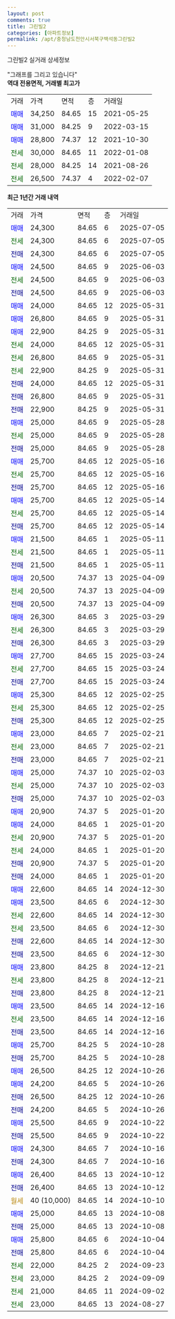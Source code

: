 ```yaml
---
layout: post
comments: true
title: 그린빌2
categories: [아파트정보]
permalink: /apt/충청남도천안시서북구백석동그린빌2
---
```


그린빌2 실거래 상세정보

<script type="text/javascript">
  google.charts.load('current', {'packages':['line', 'corechart']});
  google.charts.setOnLoadCallback(drawChart);

  function drawChart() {
    var data = new google.visualization.DataTable();
    data.addColumn('date', '거래일');
    data.addColumn('number', "매매");
    data.addColumn('number', "전세");
    data.addColumn('number', "전매");

    data.addRows([[new Date(Date.parse("2025-07-05")), 24300, null, null], [new Date(Date.parse("2025-07-05")), null, 24300, null], [new Date(Date.parse("2025-07-05")), null, null, 24300], [new Date(Date.parse("2025-06-03")), 24500, null, null], [new Date(Date.parse("2025-06-03")), null, 24500, null], [new Date(Date.parse("2025-06-03")), null, null, 24500], [new Date(Date.parse("2025-05-31")), 24000, null, null], [new Date(Date.parse("2025-05-31")), 26800, null, null], [new Date(Date.parse("2025-05-31")), 22900, null, null], [new Date(Date.parse("2025-05-31")), null, 24000, null], [new Date(Date.parse("2025-05-31")), null, 26800, null], [new Date(Date.parse("2025-05-31")), null, 22900, null], [new Date(Date.parse("2025-05-31")), null, null, 24000], [new Date(Date.parse("2025-05-31")), null, null, 26800], [new Date(Date.parse("2025-05-31")), null, null, 22900], [new Date(Date.parse("2025-05-28")), 25000, null, null], [new Date(Date.parse("2025-05-28")), null, 25000, null], [new Date(Date.parse("2025-05-28")), null, null, 25000], [new Date(Date.parse("2025-05-16")), 25700, null, null], [new Date(Date.parse("2025-05-16")), null, 25700, null], [new Date(Date.parse("2025-05-16")), null, null, 25700], [new Date(Date.parse("2025-05-14")), 25700, null, null], [new Date(Date.parse("2025-05-14")), null, 25700, null], [new Date(Date.parse("2025-05-14")), null, null, 25700], [new Date(Date.parse("2025-05-11")), 21500, null, null], [new Date(Date.parse("2025-05-11")), null, 21500, null], [new Date(Date.parse("2025-05-11")), null, null, 21500], [new Date(Date.parse("2025-04-09")), 20500, null, null], [new Date(Date.parse("2025-04-09")), null, 20500, null], [new Date(Date.parse("2025-04-09")), null, null, 20500], [new Date(Date.parse("2025-03-29")), 26300, null, null], [new Date(Date.parse("2025-03-29")), null, 26300, null], [new Date(Date.parse("2025-03-29")), null, null, 26300], [new Date(Date.parse("2025-03-24")), 27700, null, null], [new Date(Date.parse("2025-03-24")), null, 27700, null], [new Date(Date.parse("2025-03-24")), null, null, 27700], [new Date(Date.parse("2025-02-25")), 25300, null, null], [new Date(Date.parse("2025-02-25")), null, 25300, null], [new Date(Date.parse("2025-02-25")), null, null, 25300], [new Date(Date.parse("2025-02-21")), 23000, null, null], [new Date(Date.parse("2025-02-21")), null, 23000, null], [new Date(Date.parse("2025-02-21")), null, null, 23000], [new Date(Date.parse("2025-02-03")), 25000, null, null], [new Date(Date.parse("2025-02-03")), null, 25000, null], [new Date(Date.parse("2025-02-03")), null, null, 25000], [new Date(Date.parse("2025-01-20")), 20900, null, null], [new Date(Date.parse("2025-01-20")), 24000, null, null], [new Date(Date.parse("2025-01-20")), null, 20900, null], [new Date(Date.parse("2025-01-20")), null, 24000, null], [new Date(Date.parse("2025-01-20")), null, null, 20900], [new Date(Date.parse("2025-01-20")), null, null, 24000], [new Date(Date.parse("2024-12-30")), 22600, null, null], [new Date(Date.parse("2024-12-30")), 23500, null, null], [new Date(Date.parse("2024-12-30")), null, 22600, null], [new Date(Date.parse("2024-12-30")), null, 23500, null], [new Date(Date.parse("2024-12-30")), null, null, 22600], [new Date(Date.parse("2024-12-30")), null, null, 23500], [new Date(Date.parse("2024-12-21")), 23800, null, null], [new Date(Date.parse("2024-12-21")), null, 23800, null], [new Date(Date.parse("2024-12-21")), null, null, 23800], [new Date(Date.parse("2024-12-16")), 23500, null, null], [new Date(Date.parse("2024-12-16")), null, 23500, null], [new Date(Date.parse("2024-12-16")), null, null, 23500], [new Date(Date.parse("2024-10-28")), 25700, null, null], [new Date(Date.parse("2024-10-28")), null, null, 25700], [new Date(Date.parse("2024-10-26")), 26500, null, null], [new Date(Date.parse("2024-10-26")), 24200, null, null], [new Date(Date.parse("2024-10-26")), null, null, 26500], [new Date(Date.parse("2024-10-26")), null, null, 24200], [new Date(Date.parse("2024-10-22")), 25500, null, null], [new Date(Date.parse("2024-10-22")), null, null, 25500], [new Date(Date.parse("2024-10-16")), 24300, null, null], [new Date(Date.parse("2024-10-16")), null, null, 24300], [new Date(Date.parse("2024-10-12")), 26400, null, null], [new Date(Date.parse("2024-10-12")), null, null, 26400], [new Date(Date.parse("2024-10-10")), null, null, null], [new Date(Date.parse("2024-10-08")), 25000, null, null], [new Date(Date.parse("2024-10-08")), null, null, 25000], [new Date(Date.parse("2024-10-04")), 25800, null, null], [new Date(Date.parse("2024-10-04")), null, null, 25800], [new Date(Date.parse("2024-09-23")), null, 22000, null], [new Date(Date.parse("2024-09-09")), null, 23000, null], [new Date(Date.parse("2024-09-02")), null, 21000, null], [new Date(Date.parse("2024-08-27")), null, 23000, null]]);

    var options = {
      hAxis: {
        format: 'yyyy/MM/dd'
      },    
      lineWidth: 0,
      pointsVisible: true,    
      title: '최근 1년간 유형별 실거래가 분포',
      legend: { position: 'bottom' }
    };

    var formatter = new google.visualization.NumberFormat({pattern:'###,###'} );
    formatter.format(data, 1);
    formatter.format(data, 2);
    
    setTimeout(function() {
        var chart = new google.visualization.LineChart(document.getElementById('columnchart_material'));
        chart.draw(data, (options));
        document.getElementById('loading').style.display = 'none';
    }, 200);
  }
</script>


<div id="loading" style="z-index:20; display: block; margin-left: 0px">"그래프를 그리고 있습니다"</div>
<div id="columnchart_material" style="width: 95%; margin-left: 0px; display: block"></div>
<!-- contents start -->
<b>역대 전용면적, 거래별 최고가</b>
<table class="sortable">
    <tr>
      <td>거래</td>
      <td>가격</td>
      <td>면적</td>
      <td>층</td>
      <td>거래일</td>
    </tr>
        <tr>
          <td><a style="color: blue">매매</a></td>
          <td>34,250</td>
          <td>84.65</td>
          <td>15</td>
          <td>2021-05-25</td>
        </tr>            <tr>
          <td><a style="color: blue">매매</a></td>
          <td>31,000</td>
          <td>84.25</td>
          <td>9</td>
          <td>2022-03-15</td>
        </tr>            <tr>
          <td><a style="color: blue">매매</a></td>
          <td>28,800</td>
          <td>74.37</td>
          <td>12</td>
          <td>2021-10-30</td>
        </tr>        
        <tr>
              <td><a style="color: darkgreen">전세</a></td>
              <td>30,000</td>
              <td>84.65</td>
              <td>11</td>
              <td>2022-01-08</td>
            </tr>            <tr>
              <td><a style="color: darkgreen">전세</a></td>
              <td>28,000</td>
              <td>84.25</td>
              <td>14</td>
              <td>2021-08-26</td>
            </tr>            <tr>
              <td><a style="color: darkgreen">전세</a></td>
              <td>26,500</td>
              <td>74.37</td>
              <td>4</td>
              <td>2022-02-07</td>
            </tr>        
    
</table>

<b>최근 1년간 거래 내역</b>

<table class="sortable">
    <tr>
      <td>거래</td>
      <td>가격</td>
      <td>면적</td>
      <td>층</td>
      <td>거래일</td>
    </tr>
    <tr>
      <td><a style="color: blue">매매</a></td>
      <td>24,300</td>
      <td>84.65</td>
      <td>6</td>
      <td>2025-07-05</td>
    </tr>          <tr>
      <td><a style="color: darkgreen">전세</a></td>
      <td>24,300</td>
      <td>84.65</td>
      <td>6</td>
      <td>2025-07-05</td>
    </tr>          <tr>
      <td><a style="color: darkblue">전매</a></td>
      <td>24,300</td>
      <td>84.65</td>
      <td>6</td>
      <td>2025-07-05</td>
    </tr>          <tr>
      <td><a style="color: blue">매매</a></td>
      <td>24,500</td>
      <td>84.65</td>
      <td>9</td>
      <td>2025-06-03</td>
    </tr>          <tr>
      <td><a style="color: darkgreen">전세</a></td>
      <td>24,500</td>
      <td>84.65</td>
      <td>9</td>
      <td>2025-06-03</td>
    </tr>          <tr>
      <td><a style="color: darkblue">전매</a></td>
      <td>24,500</td>
      <td>84.65</td>
      <td>9</td>
      <td>2025-06-03</td>
    </tr>          <tr>
      <td><a style="color: blue">매매</a></td>
      <td>24,000</td>
      <td>84.65</td>
      <td>12</td>
      <td>2025-05-31</td>
    </tr>          <tr>
      <td><a style="color: blue">매매</a></td>
      <td>26,800</td>
      <td>84.65</td>
      <td>9</td>
      <td>2025-05-31</td>
    </tr>          <tr>
      <td><a style="color: blue">매매</a></td>
      <td>22,900</td>
      <td>84.25</td>
      <td>9</td>
      <td>2025-05-31</td>
    </tr>          <tr>
      <td><a style="color: darkgreen">전세</a></td>
      <td>24,000</td>
      <td>84.65</td>
      <td>12</td>
      <td>2025-05-31</td>
    </tr>          <tr>
      <td><a style="color: darkgreen">전세</a></td>
      <td>26,800</td>
      <td>84.65</td>
      <td>9</td>
      <td>2025-05-31</td>
    </tr>          <tr>
      <td><a style="color: darkgreen">전세</a></td>
      <td>22,900</td>
      <td>84.25</td>
      <td>9</td>
      <td>2025-05-31</td>
    </tr>          <tr>
      <td><a style="color: darkblue">전매</a></td>
      <td>24,000</td>
      <td>84.65</td>
      <td>12</td>
      <td>2025-05-31</td>
    </tr>          <tr>
      <td><a style="color: darkblue">전매</a></td>
      <td>26,800</td>
      <td>84.65</td>
      <td>9</td>
      <td>2025-05-31</td>
    </tr>          <tr>
      <td><a style="color: darkblue">전매</a></td>
      <td>22,900</td>
      <td>84.25</td>
      <td>9</td>
      <td>2025-05-31</td>
    </tr>          <tr>
      <td><a style="color: blue">매매</a></td>
      <td>25,000</td>
      <td>84.65</td>
      <td>9</td>
      <td>2025-05-28</td>
    </tr>          <tr>
      <td><a style="color: darkgreen">전세</a></td>
      <td>25,000</td>
      <td>84.65</td>
      <td>9</td>
      <td>2025-05-28</td>
    </tr>          <tr>
      <td><a style="color: darkblue">전매</a></td>
      <td>25,000</td>
      <td>84.65</td>
      <td>9</td>
      <td>2025-05-28</td>
    </tr>          <tr>
      <td><a style="color: blue">매매</a></td>
      <td>25,700</td>
      <td>84.65</td>
      <td>12</td>
      <td>2025-05-16</td>
    </tr>          <tr>
      <td><a style="color: darkgreen">전세</a></td>
      <td>25,700</td>
      <td>84.65</td>
      <td>12</td>
      <td>2025-05-16</td>
    </tr>          <tr>
      <td><a style="color: darkblue">전매</a></td>
      <td>25,700</td>
      <td>84.65</td>
      <td>12</td>
      <td>2025-05-16</td>
    </tr>          <tr>
      <td><a style="color: blue">매매</a></td>
      <td>25,700</td>
      <td>84.65</td>
      <td>12</td>
      <td>2025-05-14</td>
    </tr>          <tr>
      <td><a style="color: darkgreen">전세</a></td>
      <td>25,700</td>
      <td>84.65</td>
      <td>12</td>
      <td>2025-05-14</td>
    </tr>          <tr>
      <td><a style="color: darkblue">전매</a></td>
      <td>25,700</td>
      <td>84.65</td>
      <td>12</td>
      <td>2025-05-14</td>
    </tr>          <tr>
      <td><a style="color: blue">매매</a></td>
      <td>21,500</td>
      <td>84.65</td>
      <td>1</td>
      <td>2025-05-11</td>
    </tr>          <tr>
      <td><a style="color: darkgreen">전세</a></td>
      <td>21,500</td>
      <td>84.65</td>
      <td>1</td>
      <td>2025-05-11</td>
    </tr>          <tr>
      <td><a style="color: darkblue">전매</a></td>
      <td>21,500</td>
      <td>84.65</td>
      <td>1</td>
      <td>2025-05-11</td>
    </tr>          <tr>
      <td><a style="color: blue">매매</a></td>
      <td>20,500</td>
      <td>74.37</td>
      <td>13</td>
      <td>2025-04-09</td>
    </tr>          <tr>
      <td><a style="color: darkgreen">전세</a></td>
      <td>20,500</td>
      <td>74.37</td>
      <td>13</td>
      <td>2025-04-09</td>
    </tr>          <tr>
      <td><a style="color: darkblue">전매</a></td>
      <td>20,500</td>
      <td>74.37</td>
      <td>13</td>
      <td>2025-04-09</td>
    </tr>          <tr>
      <td><a style="color: blue">매매</a></td>
      <td>26,300</td>
      <td>84.65</td>
      <td>3</td>
      <td>2025-03-29</td>
    </tr>          <tr>
      <td><a style="color: darkgreen">전세</a></td>
      <td>26,300</td>
      <td>84.65</td>
      <td>3</td>
      <td>2025-03-29</td>
    </tr>          <tr>
      <td><a style="color: darkblue">전매</a></td>
      <td>26,300</td>
      <td>84.65</td>
      <td>3</td>
      <td>2025-03-29</td>
    </tr>          <tr>
      <td><a style="color: blue">매매</a></td>
      <td>27,700</td>
      <td>84.65</td>
      <td>15</td>
      <td>2025-03-24</td>
    </tr>          <tr>
      <td><a style="color: darkgreen">전세</a></td>
      <td>27,700</td>
      <td>84.65</td>
      <td>15</td>
      <td>2025-03-24</td>
    </tr>          <tr>
      <td><a style="color: darkblue">전매</a></td>
      <td>27,700</td>
      <td>84.65</td>
      <td>15</td>
      <td>2025-03-24</td>
    </tr>          <tr>
      <td><a style="color: blue">매매</a></td>
      <td>25,300</td>
      <td>84.65</td>
      <td>12</td>
      <td>2025-02-25</td>
    </tr>          <tr>
      <td><a style="color: darkgreen">전세</a></td>
      <td>25,300</td>
      <td>84.65</td>
      <td>12</td>
      <td>2025-02-25</td>
    </tr>          <tr>
      <td><a style="color: darkblue">전매</a></td>
      <td>25,300</td>
      <td>84.65</td>
      <td>12</td>
      <td>2025-02-25</td>
    </tr>          <tr>
      <td><a style="color: blue">매매</a></td>
      <td>23,000</td>
      <td>84.65</td>
      <td>7</td>
      <td>2025-02-21</td>
    </tr>          <tr>
      <td><a style="color: darkgreen">전세</a></td>
      <td>23,000</td>
      <td>84.65</td>
      <td>7</td>
      <td>2025-02-21</td>
    </tr>          <tr>
      <td><a style="color: darkblue">전매</a></td>
      <td>23,000</td>
      <td>84.65</td>
      <td>7</td>
      <td>2025-02-21</td>
    </tr>          <tr>
      <td><a style="color: blue">매매</a></td>
      <td>25,000</td>
      <td>74.37</td>
      <td>10</td>
      <td>2025-02-03</td>
    </tr>          <tr>
      <td><a style="color: darkgreen">전세</a></td>
      <td>25,000</td>
      <td>74.37</td>
      <td>10</td>
      <td>2025-02-03</td>
    </tr>          <tr>
      <td><a style="color: darkblue">전매</a></td>
      <td>25,000</td>
      <td>74.37</td>
      <td>10</td>
      <td>2025-02-03</td>
    </tr>          <tr>
      <td><a style="color: blue">매매</a></td>
      <td>20,900</td>
      <td>74.37</td>
      <td>5</td>
      <td>2025-01-20</td>
    </tr>          <tr>
      <td><a style="color: blue">매매</a></td>
      <td>24,000</td>
      <td>84.65</td>
      <td>1</td>
      <td>2025-01-20</td>
    </tr>          <tr>
      <td><a style="color: darkgreen">전세</a></td>
      <td>20,900</td>
      <td>74.37</td>
      <td>5</td>
      <td>2025-01-20</td>
    </tr>          <tr>
      <td><a style="color: darkgreen">전세</a></td>
      <td>24,000</td>
      <td>84.65</td>
      <td>1</td>
      <td>2025-01-20</td>
    </tr>          <tr>
      <td><a style="color: darkblue">전매</a></td>
      <td>20,900</td>
      <td>74.37</td>
      <td>5</td>
      <td>2025-01-20</td>
    </tr>          <tr>
      <td><a style="color: darkblue">전매</a></td>
      <td>24,000</td>
      <td>84.65</td>
      <td>1</td>
      <td>2025-01-20</td>
    </tr>          <tr>
      <td><a style="color: blue">매매</a></td>
      <td>22,600</td>
      <td>84.65</td>
      <td>14</td>
      <td>2024-12-30</td>
    </tr>          <tr>
      <td><a style="color: blue">매매</a></td>
      <td>23,500</td>
      <td>84.65</td>
      <td>6</td>
      <td>2024-12-30</td>
    </tr>          <tr>
      <td><a style="color: darkgreen">전세</a></td>
      <td>22,600</td>
      <td>84.65</td>
      <td>14</td>
      <td>2024-12-30</td>
    </tr>          <tr>
      <td><a style="color: darkgreen">전세</a></td>
      <td>23,500</td>
      <td>84.65</td>
      <td>6</td>
      <td>2024-12-30</td>
    </tr>          <tr>
      <td><a style="color: darkblue">전매</a></td>
      <td>22,600</td>
      <td>84.65</td>
      <td>14</td>
      <td>2024-12-30</td>
    </tr>          <tr>
      <td><a style="color: darkblue">전매</a></td>
      <td>23,500</td>
      <td>84.65</td>
      <td>6</td>
      <td>2024-12-30</td>
    </tr>          <tr>
      <td><a style="color: blue">매매</a></td>
      <td>23,800</td>
      <td>84.25</td>
      <td>8</td>
      <td>2024-12-21</td>
    </tr>          <tr>
      <td><a style="color: darkgreen">전세</a></td>
      <td>23,800</td>
      <td>84.25</td>
      <td>8</td>
      <td>2024-12-21</td>
    </tr>          <tr>
      <td><a style="color: darkblue">전매</a></td>
      <td>23,800</td>
      <td>84.25</td>
      <td>8</td>
      <td>2024-12-21</td>
    </tr>          <tr>
      <td><a style="color: blue">매매</a></td>
      <td>23,500</td>
      <td>84.65</td>
      <td>14</td>
      <td>2024-12-16</td>
    </tr>          <tr>
      <td><a style="color: darkgreen">전세</a></td>
      <td>23,500</td>
      <td>84.65</td>
      <td>14</td>
      <td>2024-12-16</td>
    </tr>          <tr>
      <td><a style="color: darkblue">전매</a></td>
      <td>23,500</td>
      <td>84.65</td>
      <td>14</td>
      <td>2024-12-16</td>
    </tr>          <tr>
      <td><a style="color: blue">매매</a></td>
      <td>25,700</td>
      <td>84.25</td>
      <td>5</td>
      <td>2024-10-28</td>
    </tr>          <tr>
      <td><a style="color: darkblue">전매</a></td>
      <td>25,700</td>
      <td>84.25</td>
      <td>5</td>
      <td>2024-10-28</td>
    </tr>          <tr>
      <td><a style="color: blue">매매</a></td>
      <td>26,500</td>
      <td>84.25</td>
      <td>12</td>
      <td>2024-10-26</td>
    </tr>          <tr>
      <td><a style="color: blue">매매</a></td>
      <td>24,200</td>
      <td>84.65</td>
      <td>5</td>
      <td>2024-10-26</td>
    </tr>          <tr>
      <td><a style="color: darkblue">전매</a></td>
      <td>26,500</td>
      <td>84.25</td>
      <td>12</td>
      <td>2024-10-26</td>
    </tr>          <tr>
      <td><a style="color: darkblue">전매</a></td>
      <td>24,200</td>
      <td>84.65</td>
      <td>5</td>
      <td>2024-10-26</td>
    </tr>          <tr>
      <td><a style="color: blue">매매</a></td>
      <td>25,500</td>
      <td>84.65</td>
      <td>9</td>
      <td>2024-10-22</td>
    </tr>          <tr>
      <td><a style="color: darkblue">전매</a></td>
      <td>25,500</td>
      <td>84.65</td>
      <td>9</td>
      <td>2024-10-22</td>
    </tr>          <tr>
      <td><a style="color: blue">매매</a></td>
      <td>24,300</td>
      <td>84.65</td>
      <td>7</td>
      <td>2024-10-16</td>
    </tr>          <tr>
      <td><a style="color: darkblue">전매</a></td>
      <td>24,300</td>
      <td>84.65</td>
      <td>7</td>
      <td>2024-10-16</td>
    </tr>          <tr>
      <td><a style="color: blue">매매</a></td>
      <td>26,400</td>
      <td>84.65</td>
      <td>13</td>
      <td>2024-10-12</td>
    </tr>          <tr>
      <td><a style="color: darkblue">전매</a></td>
      <td>26,400</td>
      <td>84.65</td>
      <td>13</td>
      <td>2024-10-12</td>
    </tr>          <tr>
      <td><a style="color: darkgoldenrod">월세</a></td>
      <td>40 (10,000)</td>
      <td>84.65</td>
      <td>14</td>
      <td>2024-10-10</td>
    </tr>          <tr>
      <td><a style="color: blue">매매</a></td>
      <td>25,000</td>
      <td>84.65</td>
      <td>13</td>
      <td>2024-10-08</td>
    </tr>          <tr>
      <td><a style="color: darkblue">전매</a></td>
      <td>25,000</td>
      <td>84.65</td>
      <td>13</td>
      <td>2024-10-08</td>
    </tr>          <tr>
      <td><a style="color: blue">매매</a></td>
      <td>25,800</td>
      <td>84.65</td>
      <td>6</td>
      <td>2024-10-04</td>
    </tr>          <tr>
      <td><a style="color: darkblue">전매</a></td>
      <td>25,800</td>
      <td>84.65</td>
      <td>6</td>
      <td>2024-10-04</td>
    </tr>          <tr>
      <td><a style="color: darkgreen">전세</a></td>
      <td>22,000</td>
      <td>84.25</td>
      <td>2</td>
      <td>2024-09-23</td>
    </tr>          <tr>
      <td><a style="color: darkgreen">전세</a></td>
      <td>23,000</td>
      <td>84.25</td>
      <td>2</td>
      <td>2024-09-09</td>
    </tr>          <tr>
      <td><a style="color: darkgreen">전세</a></td>
      <td>21,000</td>
      <td>84.65</td>
      <td>11</td>
      <td>2024-09-02</td>
    </tr>          <tr>
      <td><a style="color: darkgreen">전세</a></td>
      <td>23,000</td>
      <td>84.65</td>
      <td>13</td>
      <td>2024-08-27</td>
    </tr>      </table>
<!-- contents end -->    

